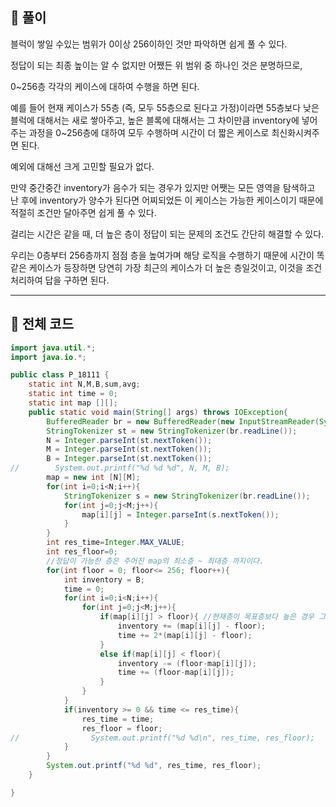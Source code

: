 ## 🧩 풀이

 

블럭이 쌓일 수있는 범위가 0이상 256이하인 것만 파악하면 쉽게 풀 수 있다.

 

정답이 되는 최종 높이는 알 수 없지만 어쨌든 위 범위 중 하나인 것은 분명하므로,

0~256층 각각의 케이스에 대하여 수행을 하면 된다.

 

예를 들어 현재 케이스가 55층 (즉, 모두 55층으로 된다고 가정)이라면 55층보다 낮은 블럭에 대해서는 새로 쌓아주고, 높은 블록에 대해서는 그 차이만큼 inventory에 넣어주는 과정을 0~256층에 대하여 모두 수행하며 시간이 더 짧은 케이스로 최신화시켜주면 된다.


예외에 대해선 크게 고민할 필요가 없다.

 

만약 중간중간 inventory가 음수가 되는 경우가 있지만 어쨋는 모든 영역을 탐색하고 난 후에 inventory가 양수가 된다면 어찌되었든 이 케이스는 가능한 케이스이기 때문에 적절히 조건만 달아주면 쉽게 풀 수 있다.

 

걸리는 시간은 같을 때, 더 높은 층이 정답이 되는 문제의 조건도 간단히 해결할 수 있다.

우리는 0층부터 256층까지 점점 층을 높여가며 해당 로직을 수행하기 때문에 시간이 똑같은 케이스가 등장하면 당연히 가장 최근의 케이스가 더 높은 층일것이고, 이것을 조건처리하여 답을 구하면 된다.

---
## 🧩 전체 코드
```java
import java.util.*;
import java.io.*;

public class P_18111 {
    static int N,M,B,sum,avg;
    static int time = 0;
    static int map [][];
    public static void main(String[] args) throws IOException{
        BufferedReader br = new BufferedReader(new InputStreamReader(System.in));
        StringTokenizer st = new StringTokenizer(br.readLine());
        N = Integer.parseInt(st.nextToken());
        M = Integer.parseInt(st.nextToken());
        B = Integer.parseInt(st.nextToken());
//        System.out.printf("%d %d %d", N, M, B);
        map = new int [N][M];
        for(int i=0;i<N;i++){
            StringTokenizer s = new StringTokenizer(br.readLine());
            for(int j=0;j<M;j++){
                map[i][j] = Integer.parseInt(s.nextToken());
            }
        }
        int res_time=Integer.MAX_VALUE;
        int res_floor=0;
        //정답이 가능한 층은 주어진 map의 최소층 ~ 최대층 까지이다.
        for(int floor = 0; floor<= 256; floor++){
            int inventory = B;
            time = 0;
            for(int i=0;i<N;i++){
                for(int j=0;j<M;j++){
                    if(map[i][j] > floor){ //현재층이 목표층보다 높은 경우 그 차이를 inventory에 넣어준다.
                        inventory += (map[i][j] - floor);
                        time += 2*(map[i][j] - floor);
                    }
                    else if(map[i][j] < floor){
                        inventory -= (floor-map[i][j]);
                        time += (floor-map[i][j]);
                    }
                }
            }
            if(inventory >= 0 && time <= res_time){
                res_time = time;
                res_floor = floor;
//                System.out.printf("%d %d\n", res_time, res_floor);
            }
        }
        System.out.printf("%d %d", res_time, res_floor);
    }

}
```
